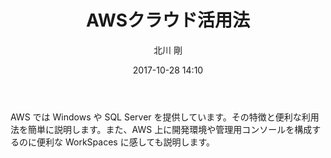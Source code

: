 ﻿---
title: AWSクラウド活用法
description: "AWSクラウド活用法"
date: 2017-10-28 14:10
sessionlevel: 50
author: "北川 剛"
category: sessions
---
AWS では Windows や SQL Server を提供しています。その特徴と便利な利用法を簡単に説明します。また、AWS 上に開発環境や管理用コンソールを構成するのに便利な WorkSpaces に感しても説明します。

